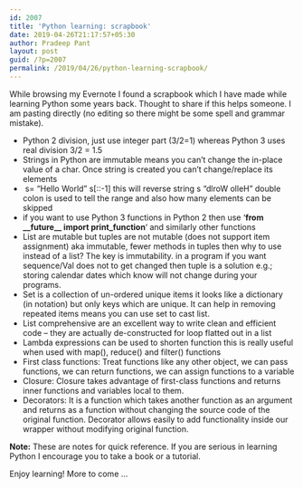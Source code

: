 ```yaml
---
id: 2007
title: 'Python learning: scrapbook'
date: 2019-04-26T21:17:57+05:30
author: Pradeep Pant
layout: post
guid: /?p=2007
permalink: /2019/04/26/python-learning-scrapbook/
---
```

While browsing my Evernote I found a scrapbook which I have made while learning Python some years back. Thought to share if this helps someone. I am pasting directly (<g class="gr_ gr\_351 gr-alert gr\_spell gr\_inline\_cards gr\_run\_anim ContextualSpelling ins-del multiReplace" id="351" data-gr-id="351">no</g> editing so there might be some <g class="gr_ gr\_346 gr-alert gr\_gramm gr\_inline\_cards gr\_run\_anim Grammar only-ins replaceWithoutSep" id="346" data-gr-id="346">spell</g> and grammar mistake). 

  * Python 2 division, just use integer part (3/2=1) whereas Python 3 uses real division 3/2 = 1.5
  * Strings in Python are immutable means you can&#8217;t change the in-place value of a char. Once string is created you can&#8217;t change/replace its elements
  *  s= &#8220;Hello World&#8221; s[::-1] this will reverse string s &#8220;dlroW olleH&#8221; double colon is used to tell the range and also how many elements can be skipped
  * if you want to use Python 3 functions in Python 2 then use &#8216;**from \_\_future\_\_ import print_function**&#8216; and similarly other functions 
  * List are mutable but tuples are not mutable (does not support item assignment) aka immutable, fewer methods in tuples then why to use instead of a list? The key is immutability. in a program if you want sequence/Val does not to get changed then tuple is a solution e.g.; storing calendar dates which know will not change during your programs. 
  * Set is a collection of un-ordered unique items it looks like a dictionary (in notation) but only keys which are unique. It can help in removing repeated items means you can use set to cast list.
  * List comprehensive are an excellent way to write clean and efficient code &#8211; they are actually de-constructed for loop flatted out in a list
  * Lambda expressions can be used to shorten function this is really useful when used with map(), reduce() and filter() functions
  * First class functions: Treat functions like any other object, we can pass functions, we can return functions, we can assign functions to a variable
  * Closure: Closure takes advantage of first-class functions and returns inner functions and variables local to them.
  * Decorators: It is a function which takes another function as an argument and returns as a function without changing the source code of the original function. Decorator allows easily to add functionality inside our wrapper without modifying original function.  

**Note:** These are notes for quick reference. If you are serious in learning Python I encourage you to take a book or a tutorial. 

Enjoy learning! More to come &#8230;